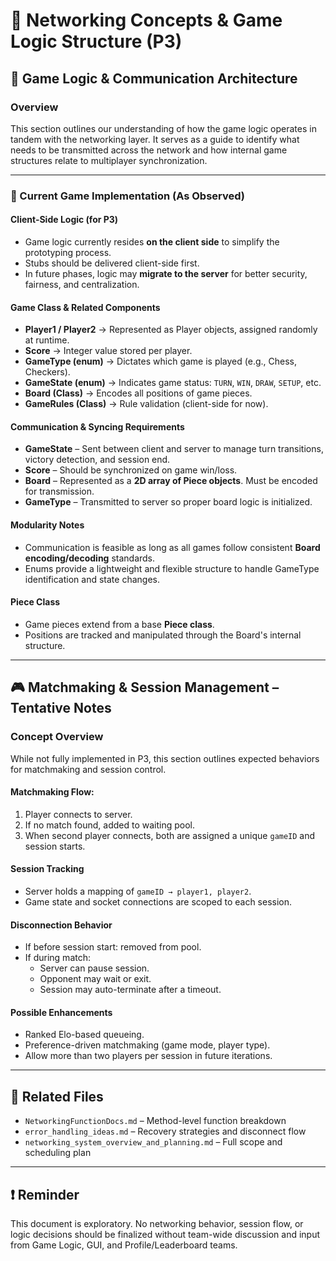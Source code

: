 # 🧩 Networking Concepts & Game Logic Structure (P3)

## 🔧 Game Logic & Communication Architecture

### Overview
This section outlines our understanding of how the game logic operates in tandem with the networking layer. It serves as a guide to identify what needs to be transmitted across the network and how internal game structures relate to multiplayer synchronization.

---

### 📌 Current Game Implementation (As Observed)

#### Client-Side Logic (for P3)

- Game logic currently resides **on the client side** to simplify the prototyping process.
- Stubs should be delivered client-side first.
- In future phases, logic may **migrate to the server** for better security, fairness, and centralization.

#### Game Class & Related Components

- **Player1 / Player2** → Represented as Player objects, assigned randomly at runtime.
- **Score** → Integer value stored per player.
- **GameType (enum)** → Dictates which game is played (e.g., Chess, Checkers).
- **GameState (enum)** → Indicates game status: `TURN`, `WIN`, `DRAW`, `SETUP`, etc.
- **Board (Class)** → Encodes all positions of game pieces.
- **GameRules (Class)** → Rule validation (client-side for now).

#### Communication & Syncing Requirements

- **GameState** – Sent between client and server to manage turn transitions, victory detection, and session end.
- **Score** – Should be synchronized on game win/loss.
- **Board** – Represented as a **2D array of Piece objects**. Must be encoded for transmission.
- **GameType** – Transmitted to server so proper board logic is initialized.

#### Modularity Notes

- Communication is feasible as long as all games follow consistent **Board encoding/decoding** standards.
- Enums provide a lightweight and flexible structure to handle GameType identification and state changes.

#### Piece Class

- Game pieces extend from a base **Piece class**.
- Positions are tracked and manipulated through the Board's internal structure.

---

## 🎮 Matchmaking & Session Management – Tentative Notes

### Concept Overview

While not fully implemented in P3, this section outlines expected behaviors for matchmaking and session control.

#### Matchmaking Flow:

1. Player connects to server.
2. If no match found, added to waiting pool.
3. When second player connects, both are assigned a unique `gameID` and session starts.

#### Session Tracking

- Server holds a mapping of `gameID → player1, player2`.
- Game state and socket connections are scoped to each session.

#### Disconnection Behavior

- If before session start: removed from pool.
- If during match:
    - Server can pause session.
    - Opponent may wait or exit.
    - Session may auto-terminate after a timeout.

#### Possible Enhancements

- Ranked Elo-based queueing.
- Preference-driven matchmaking (game mode, player type).
- Allow more than two players per session in future iterations.

---

## 🔗 Related Files

- `NetworkingFunctionDocs.md` – Method-level function breakdown
- `error_handling_ideas.md` – Recovery strategies and disconnect flow
- `networking_system_overview_and_planning.md` – Full scope and scheduling plan

---

## ❗ Reminder

This document is exploratory. No networking behavior, session flow, or logic decisions should be finalized without team-wide discussion and input from Game Logic, GUI, and Profile/Leaderboard teams.
